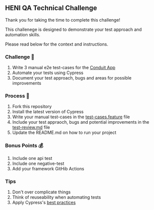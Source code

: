 ## HENI QA Technical Challenge

Thank you for taking the time to complete this challenge!

This challenege is designed to demonstrate your test approach and automation skills.

Please read below for the context and instructions.

### Challenge 🚀
1. Write 3 manual e2e test-cases for the [Conduit App](https://react-redux.realworld.io)
2. Automate your tests using Cypress
3. Document your test approach, bugs and areas for possible improvements

### Process 📄
1. Fork this repository
2. Install the latest version of Cypress
3. Write your manual test-cases in the [test-cases.feature](https://github.com/jhads/QA-Technical-Challenge/blob/master/test-cases.feature) file
4. Include your test appraoch, bugs and potential improvements in the [test-review.md](https://github.com/jhads/QA-Technical-Challenge/blob/master/test-review.md) file
5. Update the README.md on how to run your project

### Bonus Points 💰
1. Include one api test
2. Include one negative-test
3. Add your framework GitHib Actions

### Tips
1. Don't over complicate things
3. Think of reuseability when automating tests
2. Apply Cypress's [best practices](https://docs.cypress.io/guides/references/best-practices)
